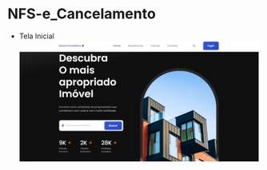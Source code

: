 # NFS-e_Cancelamento
- Tela Inicial
![img](https://github.com/NatanSilva31/Projeto-Resort-Imobiliaria/blob/669ff44b3f4060efa9bd81943b5918555ee269ad/imagens%20prototipo/Home.jpg)
